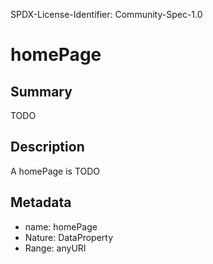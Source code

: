 SPDX-License-Identifier: Community-Spec-1.0

# homePage

## Summary

TODO

## Description

A homePage is TODO

## Metadata

- name: homePage
- Nature: DataProperty
- Range: anyURI

